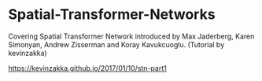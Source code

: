 # Spatial-Transformer-Networks


Covering Spatial Transformer Network introduced by Max Jaderberg, Karen Simonyan, Andrew Zisserman and Koray Kavukcuoglu. (Tutorial by kevinzakka)  

https://kevinzakka.github.io/2017/01/10/stn-part1
